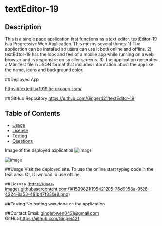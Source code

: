 # textEditor-19


## Description
This is a single page application that functions as a text editor. textEditor-19 is a Progressive Web Application. This means several things: 1) The application can be installed so users can use it both online and offline. 2) textEditor-19 has the look and feel of a mobile app while running on a web browser and is responsive on smaller screens. 3) The application generates a Manifest file in JSON format that includes information about the app like the name, icons and background color. 

##Deployed App

https://texteditor1919.herokuapp.com/

##GitHub Repository
https://github.com/Ginger421/textEditor-19

## Table of Contents
* [Usage](#usage)
* [License](#)
* [Testing](#testing)
* [Questions](#questions)

Image of the deployed application
![image](https://user-images.githubusercontent.com/101539821/193646755-b632ffcf-1f37-4e46-af59-3305f0078824.png)

![image](https://user-images.githubusercontent.com/101539821/193658645-34630bc3-c167-4817-bf40-3dee37e8506e.png)

##Usage
Visit the deployed site. To use the online start typing code in the text area. Or, Download to use offline.

##License
(https://user-images.githubusercontent.com/101539821/195421205-75d9058a-9528-4224-8a53-491b47f330e9.png)

##Testing
No testing was done on the application

##Contact
Email: gingerowen0421@gmail.com
GitHub:https://github.com/Ginger421

